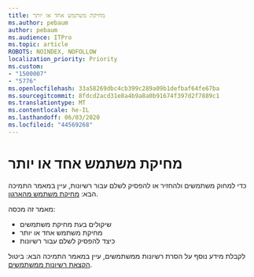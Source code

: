 ```yaml
---
title: מחיקת משתמש אחד או יותר
ms.author: pebaum
author: pebaum
ms.audience: ITPro
ms.topic: article
ROBOTS: NOINDEX, NOFOLLOW
localization_priority: Priority
ms.custom:
- "1500007"
- "5776"
ms.openlocfilehash: 33a58269dbc4cb399c289a09b1defbaf64fe67ba
ms.sourcegitcommit: 8fdcd2acd31e8a4b9a8a0b91674f397d2f7889c1
ms.translationtype: MT
ms.contentlocale: he-IL
ms.lasthandoff: 06/03/2020
ms.locfileid: "44569268"
---
```

# <a name="delete-one-or-more-users"></a>מחיקת משתמש אחד או יותר

כדי למחוק משתמשים ולהחזיר או להפסיק לשלם עבור רשיונות, עיין במאמר התמיכה הבא: [מחיקת משתמש מהארגון](https://docs.microsoft.com/microsoft-365/admin/add-users/delete-a-user?view=o365-worldwide).

מאמר זה מכסה:

- שיקולים בעת מחיקת משתמשים
- מחיקת משתמש אחד או יותר
- כיצד להפסיק לשלם עבור רשיונות

לקבלת מידע נוסף על הסרת רשיונות ממשתמשים, עיין במאמר התמיכה הבא: ביטול [הקצאת רשיונות ממשתמשים](https://docs.microsoft.com/microsoft-365/admin/manage/remove-licenses-from-users?view=o365-worldwide).